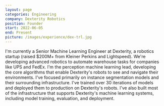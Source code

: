 ```yaml
---
layout: page
categories: Engineering
company: Dexterity Robotics
position: Founder
start: 2022-06-05
end: Present
picture: /images/experience/dex-trl.jpg
---
```

I'm currently a Senior Machine Learning Engineer at Dexterity, a robotics startup (raised $200M+ from Kleiner Perkins and Lightspeed). We're developing advanced robotics to automate warehouse tasks for companies like UPS and FedEx. I'm the perception machine learning lead, developing the core algorithms that enable Dexterity's robots to see and navigate their environments. I've focused primarily on instance segmentation models and their surrounding infrastructure. I've trained over 30 iterations of models and deployed them to production on Dexterity's robots. I've also built most of the infrastructure that supports Dexterity's machine learning systems, including model training, evaluation, and deployment.